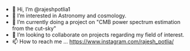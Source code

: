 - 👋 Hi, I’m @rajeshpotlia1
- 👀 I’m interested in Astronomy and cosmology.
- 🌱 I’m currently doing a project on "CMB power spectrum estimation from the cut-sky"
- 💞️ I’m looking to collaborate on projects regarding my field of interest.
- 📫 How to reach me ... https://www.instagram.com/rajesh_potlia/

<!---
rajeshpotlia1/rajeshpotlia1 is a ✨ special ✨ repository because its `README.md` (this file) appears on your GitHub profile.
You can click the Preview link to take a look at your changes.
--->
